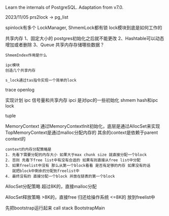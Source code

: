 Learn the internals of PostgreSQL.
Adaptation from v7.0.

2023/11/05
prs2lock -> pg_list

spinlock有多个 LockManager, ShmemLock都有锁
lock模块到底是如何工作的

共享内存
    1、固定大小的 postgres初始化之后就不能更改
    2、Hashtable可以动态增加或者删除
    3、Queue
    共享内存存储哪些数据？

    ShmemIndex作用是什么

    ipc模块
    创造几个共享内存

    s_lock通过tas指令实现一个简单的lock

trace
    openlog


实现计划
    ipc   信号量和共享内存
    ipci  是对ipc的一些初始化
    shmem hash和ipc 
    lock


tuple

MemoryContext
    通过MemoryContextInit初始化，底层是通过AllocSet来实现
    TopMemoryContext是通过malloc分配内存的
    其余的context是依赖于parent context的

    context的内存分配策略是
    1. 先看下需要分配的内存大小 如果大于max chunk size 就直接分配一个block
    2. 否则 先看下free list中有没有合适的 如果有则直接从free list中分配
    3. 如果freelist中没有 那么从第一个block看看 是否有足够的内存 如果没有的话
       就把block中剩余的分配到freelist中
    4. 最终没有的 直接分配一个block 并放在链表的第一个block

AllocSet分配策略
    超过8K的，直接malloc分配

AllocSet释放策略
    >8K的，直接free 归还给操作系统
    <=8K的 放到freelist中


先把bootstrap运行起来
call stack
    BootstrapMain